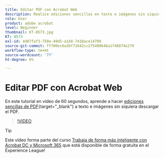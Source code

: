 ```yaml
---
title: Editar PDF con Acrobat Web
description: Realice ediciones sencillas en texto e imágenes sin siquiera descargar el PDF
role: User
product: adobe acrobat
level: Beginner
thumbnail: KT-8573.jpg
KT: 8573
exl-id: 4d87faf3-758e-49d5-a1d4-7418ace14709
source-git-commit: ff700ec6a3bf71642cc27540064ba1f48874e279
workflow-type: tm+mt
source-wordcount: '77'
ht-degree: 6%

---
```


# Editar PDF con Acrobat Web

En este tutorial en vídeo de 60 segundos, aprende a hacer [ediciones sencillas de PDF](https://www.adobe.com/es/acrobat/online/pdf-editor.html){target=&quot;_blank&quot;} a texto e imágenes sin siquiera descargar el PDF.

>[!VIDEO](https://video.tv.adobe.com/v/336362?hidetitle=true)

>[!TIP]
>
>Este vídeo forma parte del curso [Trabaja de forma más inteligente con Acrobat DC y Microsoft 365](https://experienceleague.adobe.com/?recommended=Acrobat-U-1-2021.microsoft365) que está disponible de forma gratuita en el Experience League!

